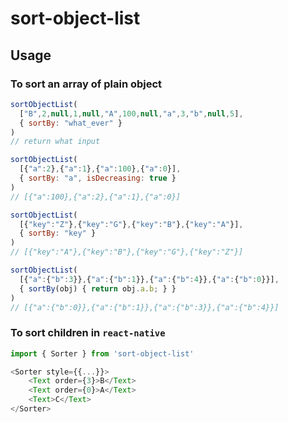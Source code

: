 sort-object-list
======

## Usage

### To sort an array of plain object

```javascript
sortObjectList(
  ["B",2,null,1,null,"A",100,null,"a",3,"b",null,5],
  { sortBy: "what_ever" }
)
// return what input

sortObjectList(
  [{"a":2},{"a":1},{"a":100},{"a":0}],
  { sortBy: "a", isDecreasing: true }
)
// [{"a":100},{"a":2},{"a":1},{"a":0}]

sortObjectList(
  [{"key":"Z"},{"key":"G"},{"key":"B"},{"key":"A"}],
  { sortBy: "key" }
)
// [{"key":"A"},{"key":"B"},{"key":"G"},{"key":"Z"}]

sortObjectList(
  [{"a":{"b":3}},{"a":{"b":1}},{"a":{"b":4}},{"a":{"b":0}}],
  { sortBy(obj) { return obj.a.b; } }
)
// [{"a":{"b":0}},{"a":{"b":1}},{"a":{"b":3}},{"a":{"b":4}}]
```

### To sort children in `react-native`

```javascript
import { Sorter } from 'sort-object-list'

<Sorter style={{...}}>
    <Text order={3}>B</Text>
    <Text order={0}>A</Text>
    <Text>C</Text>
</Sorter>
```
